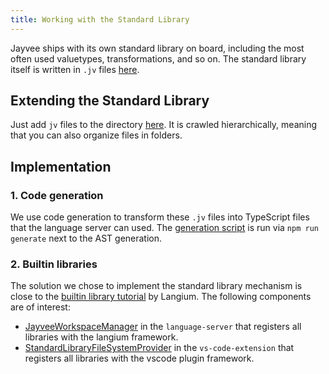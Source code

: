 ```yaml
---
title: Working with the Standard Library
---
```


Jayvee ships with its own standard library on board, including the most often used valuetypes, transformations, and so on.
The standard library itself is written in `.jv` files [here](https://github.com/jvalue/jayvee/tree/main/libs/language-server/src/stdlib/).

## Extending the Standard Library

Just add `jv` files to the directory [here](https://github.com/jvalue/jayvee/tree/main/libs/language-server/src/stdlib/). It is crawled hierarchically, meaning that you can also organize files in folders.

## Implementation

### 1. Code generation

We use code generation to transform these `.jv` files into TypeScript files that the language server can used. The [generation script](https://github.com/jvalue/jayvee/tree/main/tools/scripts/language-server/generate-stdlib.mjs) is run via `npm run generate` next to the AST generation.

### 2. Builtin libraries

The solution we chose to implement the standard library mechanism is close to the [builtin library tutorial](https://langium.org/guides/builtin-library/) by Langium. The following components are of interest:
- [JayveeWorkspaceManager](https://github.com/jvalue/jayvee/tree/main/libs/language-server/src/lib/builtin-library/jayvee-workspace-manager.ts) in the `language-server` that registers all libraries with the langium framework.
- [StandardLibraryFileSystemProvider](https://github.com/jvalue/jayvee/tree/main/apps/vs-code-extension/src/standard-library-file-system-provider.ts) in the `vs-code-extension` that registers all libraries with the vscode plugin framework.